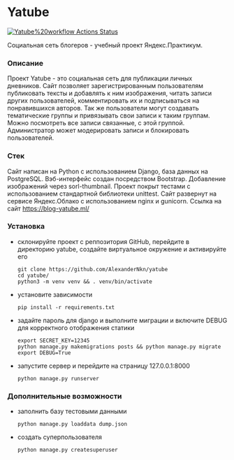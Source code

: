 # Yatube
[![Yatube%20workflow Actions Status](https://github.com/AlexanderNkn/yatube/workflows/Yatube%20workflow/badge.svg)](https://github.com/AlexanderNkn/yatube/actions)

Социальная сеть блогеров - учебный проект Яндекс.Практикум.

### Описание
Проект Yatube - это социальная сеть для публикации личных дневников. Сайт позволяет зарегистрированным пользователям публиковать тексты и добавлять к ним изображения, читать записи других пользователей, комментировать их и подписываться на понравившихся авторов. Так же пользователи могут создавать тематические группы и привязывать свои записи к таким группам. Можно посмотреть все записи связанные, с этой группой. Администратор может модерировать записи и блокировать пользователей.

### Стек
Сайт написан на Python с использованием Django, база данных на PostgreSQL. Вэб-интерфейс создан посредством Bootstrap. Добавление изображений через sorl-thumbnail. Проект покрыт тестами с использованием стандартной библиотеки unittest. Сайт развернут на сервисе Яндекс.Облако с использованием nginx и gunicorn. Ссылка на сайт https://blog-yatube.ml/ 

### Установка
- склонируйте проект с реппозитория GitHub, перейдите в директорию yatube, создайте виртуальное окружение и активируйте его
    ```
    git clone https://github.com/AlexanderNkn/yatube
    cd yatube/
    python3 -m venv venv && . venv/bin/activate
    ```
- установите зависимости
    ```
    pip install -r requirements.txt
    ```
- задайте пароль для django и выполните миграции и включите DEBUG для корректного отображения статики
    ```
    export SECRET_KEY=12345
    python manage.py makemigrations posts && python manage.py migrate
    export DEBUG=True
    ```
- запустите сервер и перейдите на страницу 127.0.0.1:8000
    ```
    python manage.py runserver
    ```
    
### Дополнительные возможности
- заполнить базу тестовыми данными
    ```
    python manage.py loaddata dump.json
    ```
- создать суперпользователя
    ```
    python manage.py createsuperuser
    ```
